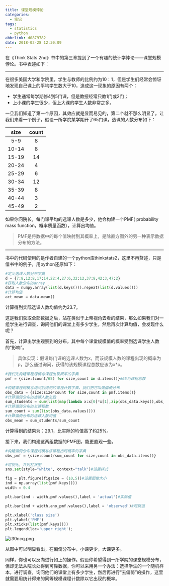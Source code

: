 ```yaml
---
title: 课堂规模悖论
categories:
  - 笔记
tags:
  - statistics
  - python
abbrlink: d0879782
date: 2018-02-28 12:30:09
---
```


在《Think Stats 2nd》书中的第三章提到了一个有趣的统计学悖论——课堂规模悖论。书中表述如下：

---

在很多美国大学和学院里，学生与教师的比例约为10：1，但是学生们经常会惊讶地发现自己课上的平均学生数大于10，造成这一现象的原因有两个：

- 学生通常每学期修4到5门课，但是教授经常只教1门或2门；
- 上小课的学生很少，但上大课的学生人数非常之多。

一旦我们知道了第一个原因，其效应就是显而易见的，第二个就不那么明显了。让我们来看一个例子，假设一所学院某学期开了65门课，选课的人数分布如下：

| size  | count |
| :---: | :---: |
|  5-9  |   8   |
| 10-14 |   8   |
| 15-19 |  14   |
| 20-24 |   4   |
| 25-29 |   6   |
| 30-34 |  12   |
| 35-39 |   8   |
| 40-44 |   3   |
| 45-49 |   2   |

如果你问院长，每门课平均的选课人数是多少，他会构建一个PMF( probability mass function，概率质量函数），计算出均值。

> PMF是将数据中的每个值映射到其概率上，是除直方图外的另一种表示数据分布的方法。

---

书中的代码使用的是作者自建的一个python库thinkstats2，这里不再赘述，只是借书中的例子，用python还原如下：

```python
#定义选课人数分布字典
d = {7:8,12:8,17:14,22:4,27:6,32:12,37:8,42:3,47:2}
#获取人数分布的array
data = numpy.array(list(d.keys())).repeat(list(d.values()))
#计算均值
act_mean = data.mean()
```

计算得到实际选课人数均值约为23.7。

这是我们获取全部数据之后，站在类似于上帝视角去看的结果，那么如果我们对一组学生进行调查，询问他们的课堂上有多少学生，然后再次计算均值，会发现什么呢？

首先，计算出学生观察到的分布，其中每个课堂规模值的概率受到选课学生人数的“影响”。

> 具体实现：假设每门课的选课人数为x，而该规模人数的课程出现的概率为p，那么通过询问，获得的该规模课程总数应该为x*p。

```python
#我们先构建课程规模与课程出现概率的字典
pmf = {size:(count/65) for size,count in d.items()}#65为课程总数

#构建课程规模与询问后得到的课程计数字典，我们把它叫做偏倚分布
obs_data = {size:size*count for size,count in pmf.items()}
#计算偏倚分布的选课人数总数
sum_students = sum(list(map(lambda x:x[0]*x[1],zip(obs_data.keys(),obs_data.values()))))
#计算偏倚分布的总课程数
sum_count = sum(list(obs_data.values()))
#计算偏倚分布的选课人数均值
obs_mean = sum_students/sum_count
```

计算得到的结果为：29.1，比实际的均值高了约25%。

接下来，我们构建这两组数据的PMF图，能更直观一些。

```python
#构建偏倚分布课程规模与该课程出现概率的字典
obs_pmf = {size:count/sum_count for size,count in obs_data.items()}

#可视化，并列柱状图
sns.set(style="white", context="talk")#设置样式

fig = plt.figure(figsize = (10,5))#设置图像大小
ind = np.array(list(pmf.keys()))
width = 0.4

plt.bar(ind - width,pmf.values(),label = 'actual')#实际值

plt.bar(ind + width,ano_pmf.values(),label = 'observed')#观察值

plt.xlabel('class size')
plt.ylabel('PMF')
plt.xticks(list(pmf.keys()))
plt.legend(loc='upper right');
```

![i30ncq.png](https://s1.ax1x.com/2018/10/03/i30ncq.png)

从图中可以明显看出，在偏倚分布中，小课更少，大课更多。

同样，你也可以反向进行如上的操作。假设你希望得到一所学院的课堂规模分布，但却无法从院长处得到可靠数据，你可以采用另一个办法：选择学生的一个随机样本，进行调查，询问他们的课堂上有多少学生，然后再进行“去偏倚”的操作，这里就需要用统计得来的同等规模课程计数除以它出现的概率。

